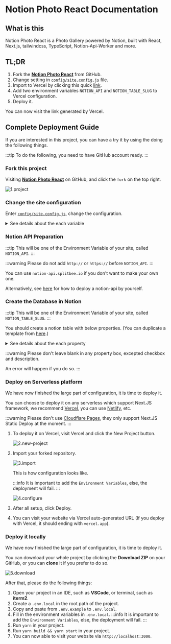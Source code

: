 # Notion Photo React Documentation

## What is this

Notion Photo React is a Photo Gallery powered by Notion, built with React, Next.js, tailwindcss, TypeScript, Notion-Api-Worker and more.

## TL;DR

1. Fork the [**Notion Photo React**](https://github.com/okisdev/Notion-Photo-React) from GitHub.
2. Change setting in [`config/site.config.js`](https://github.com/okisdev/Notion-Photo-React/blob/main/config/site.config.js) file.
3. Import to Vercel by clicking this quick [link](https://vercel.com/new/git/external?repository-url=https%3A%2F%2Fgithub.com%2FHarry-Yep%2FNotion-Photo-React).
4. Add two environment variables `NOTION_API` and `NOTION_TABLE_SLUG` to Vercel configuration.
5. Deploy it.

You can now visit the link generated by Vercel.

## Complete Deployment Guide

If you are interested in this project, you can have a try it by using the doing the following things.

:::tip
To do the following, you need to have GitHub account ready.
:::

### Fork this project

Visiting [**Notion Photo React**](https://github.com/okisdev/Notion-Photo-React) on GitHub, and click the `fork` on the top right.

![1.project](/docs/notion-photo-react/intro/1.project.png)

### Change the site configuration

Enter [`config/site.config.js`](https://github.com/okisdev/Notion-Photo-React/blob/main/config/site.config.js), change the configuration.

<details>
  <summary>See details about the each variable</summary>

```js
// Before you make changes to this document, please read https://docs.okis.dev/docs/notion-photo-react#change-the-site-configuration

module.exports = {
    global: {
        site: {
            name: 'Notion Photo React Example',
            description: 'Photo Gallery built with Notion, React.JS, Next.JS, tailwindcss, TypeScript, notion-api-worker and more.',
            url: 'https://npr.okis.dev/',
            author: 'Harry Yep',
            banner_img: `https://cdn.harrly.com/project/GitHub/Notion-Photo-React/img/Notion-Photo-React.Banner.png`,
            nav: [
                {
                    name: 'Home',
                    url: '/',
                    external: false,
                    position: 'left',
                },
                {
                    name: 'GitHub',
                    url: 'https://github.com/okisdev',
                    external: true,
                    position: 'right',
                },
            ],
            language: [
                { name: '🇬🇧 English', code: 'en-GB' },
                { name: '🇨🇳 简体中文', code: 'zh-CN' },
                { name: '🇭🇰 繁體中文', code: 'zh-HK' },
            ],
            font: '',
        },
        content: {
            header: {
                description: `A Photo Gallery built with <a href='https://notion.so/' class='transition duration-500 underline hover:bg-yellow-500 dark:hover:bg-yellow-600' target='_blank' rel='noopener noreferrer'>Notion</a>, <a href='https://nextjs.org/' class='transition duration-500 underline hover:bg-yellow-500 dark:hover:bg-yellow-600' target='_blank' rel='noopener noreferrer'>Next.js</a>, <a href='https://tailwindcss.com/' class='transition duration-500 underline hover:bg-yellow-500 dark:hover:bg-yellow-600' target='_blank' rel='noopener noreferrer'>tailwindcss</a>, <a href='https://www.typescriptlang.org/' class='transition duration-500 underline hover:bg-yellow-500 dark:hover:bg-yellow-600' target='_blank' rel='noopener noreferrer'>TypeScript</a>, <a href='https://github.com/splitbee/notion-api-worker' class='transition duration-500 underline hover:bg-yellow-500 dark:hover:bg-yellow-600' target='_blank' rel='noopener noreferrer'>Notion-Api-Worker</a> and more. (Find more on <a href='https://github.com/Harry-Yep/Notion-Photo-React' class='transition duration-500 underline hover:bg-yellow-500 dark:hover:bg-yellow-600' target='_blank' rel='noopener noreferrer'>GitHub</a>)`,
            },
            license: {
                name: 'CC BY-NC-SA 4.0',
                url: 'https://creativecommons.org/licenses/by-nc-sa/4.0/',
            },
            footer: {
                copyright: 'Copyright © 2023 Harry Yep. All rights reserved.',
            },
        },
        analytics: {
            umami: {
                url: 'https://umami.harisfox.com/script.js',
                website_id: '4c785146-016d-48b8-81fe-85172c82b37d',
            },
        },
    },
};
```

</details>

### Notion API Preparation

:::tip
This will be one of the Environment Variable of your site, called `NOTION_API`.
:::

:::warning
Please do not add `http://` or `https://` before `NOTION_API`.
:::

You can use `notion-api.splitbee.io` if you don't want to make your own one.

Alternatively, see [here](https://github.com/splitbee/notion-api-worker) for how to deploy a notion-api by yourself.

### Create the Database in Notion

:::tip
This will be one of the Environment Variable of your site, called `NOTION_TABLE_SLUG`.
:::

You should create a notion table with below properties. (You can duplicate a template from [here](https://okisdev.notion.site/d04d7d2efc9a4e79a3c98d7d4c9e8fc9).)

<details>
  <summary>See details about the each property</summary>

```
title: Title
location: Select
published: Checkbox
date: Date
slug: Text
url: URL (Your photo image url)
```

</details>

:::warning
Please don't leave blank in any property box, excepted checkbox and description.

An error will happen if you do so.
:::

### Deploy on Serverless platform

We have now finished the large part of configuration, it is time to deploy it.

You can choose to deploy it on any serverless which support Next.JS framework, we recommend [Vercel](https://vercel.com), you can use [Netlify](https://www.netlify.com/), etc.

:::warning
Please don't use [Cloudflare Pages](https://pages.cloudflare.com/), they only support Next.JS Static Deploy at the moment.
:::

1. To deploy it on Vercel, visit Vercel and click the New Project button.

    ![2.new-project](/docs/notion-photo-react/intro/2.new-project.png)

2. Import your forked repository.

    ![3.import](/docs/notion-photo-react/intro/3.import.png)

    This is how configuration looks like.

    :::info
    It is important to add the `Environment Variables`, else, the deployment will fail.
    :::

    ![4.configure](/docs/notion-photo-react/intro/4.configure.png)

3. After all setup, click Deploy.

4. You can visit your website via Vercel auto-generated URL (If you deploy with Vercel, it should ending with `vercel.app`).

### Deploy it locally

We have now finished the large part of configuration, it is time to deploy it.

You can download your whole project by clicking the **Download ZIP** on your GitHub, or you can **clone** it if you prefer to do so.

![5.download](/docs/notion-photo-react/intro/5.download.png)

After that, please do the following things:

1. Open your project in an IDE, such as **VSCode**, or terminal, such as **iterm2**.
2. Create a `.env.local` in the root path of the project.
3. Copy and paste from `.env.example` to `.env.local`.
4. Fill in the environment variables in `.env.local`.
   :::info
   It is important to add the `Environment Variables`, else, the deployment will fail.
   :::
5. Run `yarn` in your project.
6. Run `yarn build && yarn start` in your project.
7. You can now able to visit your website via `http://localhost:3000`.
